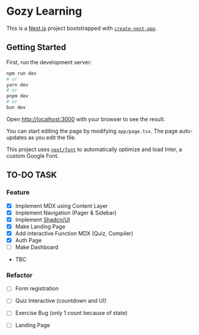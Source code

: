 # Gozy Learning

This is a [Next.js](https://nextjs.org/) project bootstrapped with [`create-next-app`](https://github.com/vercel/next.js/tree/canary/packages/create-next-app).

## Getting Started

First, run the development server:

```bash
npm run dev
# or
yarn dev
# or
pnpm dev
# or
bun dev
```

Open [http://localhost:3000](http://localhost:3000) with your browser to see the result.

You can start editing the page by modifying `app/page.tsx`. The page auto-updates as you edit the file.

This project uses [`next/font`](https://nextjs.org/docs/basic-features/font-optimization) to automatically optimize and load Inter, a custom Google Font.

## TO-DO TASK

### Feature

- [x] Implement MDX using Content Layer
- [x] Implement Navigation (Pager & Sidebar)
- [x] Implement [Shadcn/UI](https://ui.shadcn.com/)
- [x] Make Landing Page
- [x] Add interactive Function MDX (Quiz, Compiler)
- [x] Auth Page
- [ ] Make Dashboard
- TBC

### Refactor

- [ ] Form registration
- [ ] Quiz Interactive (countdown and UI)
- [ ] Exercise Bug (only 1 count because of state)
- [ ] Landing Page
  
